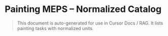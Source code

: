 # Painting MEPS – Normalized Catalog

> This document is auto-generated for use in Cursor Docs / RAG. It lists painting tasks with normalized units.
